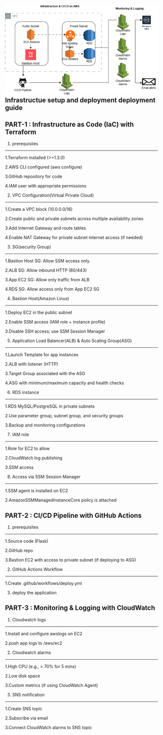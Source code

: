 
![image alt](https://github.com/sivaram2662/Infrastructure-CICD-cloudwatch-sns/blob/8c7958c7e1edb54b03909626b66c3c73006868a2/infra-cicd-sns.drawio%20(1).png)
Infrastructue setup and deployment deployment guide
----------------------------------------------------

PART-1 : Infrastructure as Code (IaC) with Terraform
-------

1. prerequisiies
---------------

1.Terraform installed (>=1.3.0)

2.AWS CLI configured (aws configure)

3.GitHub repository for code

4.IAM user with appropriate permissions


2. VPC Configuration(Virtual Private Cloud)
------------------------------------------

1.Create a VPC block (10.0.0.0/16)

2.Create public and private subnets across multiple availability zones

3.Add Internet Gateway and route tables

4.Enable NAT Gateway for private subnet internet access (if needed)


3. SG(security Group)
---------------------

1.Bastion Host SG: Allow SSM access only.

2.ALB SG: Allow inbound HTTP (80/443)

3.App EC2 SG: Allow only traffic from ALB

4.RDS SG: Allow access only from App EC2 SG


4. Bastion Host(Amazon Linux)
-----------------------------

1.Deploy EC2 in the public subnet

2.Enable SSM access (IAM role + instance profile)

3.Disable SSH access; use SSM Session Manager


5. Application Load Balancer(ALB) & Auto Scaling Group(ASG)
-----------------------------------------------------------

1.Launch Template for app instances

2.ALB with listener (HTTP)

3.Target Group associated with the ASG

4.ASG with minimum/maximum capacity and health checks


6. RDS instance
---------------

1.RDS MySQL/PostgreSQL in private subnets

2.Use parameter group, subnet group, and security groups

3.Backup and monitoring configurations

7. IAM role
-----------

1.Role for EC2 to allow

2.CloudWatch log publishing

3.SSM access

8. Access via SSM Session Manager
---------------------------------

1.SSM agent is installed on EC2

2.AmazonSSMManagedInstanceCore policy is attached


PART-2 :  CI/CD Pipeline with GitHub Actions
----------------------------------------------

1. prerequisites
----------------

1.Source code (Flask)

2.GitHub repo

3.Bastion EC2 with access to private subnet (if deploying to ASG)

2. GitHub Actions Workflow
----------------------------

1.Create .github/workflows/deploy.yml

3. deploy the application



PART-3 : Monitoring & Logging with CloudWatch
------------------------------------------------

1. Cloudwatch logs
------------------

1.Install and configure awslogs on EC2

2.push app logs to /aws/ec2

2. Cloudwatch alarms
-------------------

1.High CPU (e.g., > 70% for 5 mins)

2.Low disk space

3.Custom metrics (if using CloudWatch Agent)

3. SNS notification
-------------------

1.Create SNS topic

2.Subscribe via email

3.Connect CloudWatch alarms to SNS topic
